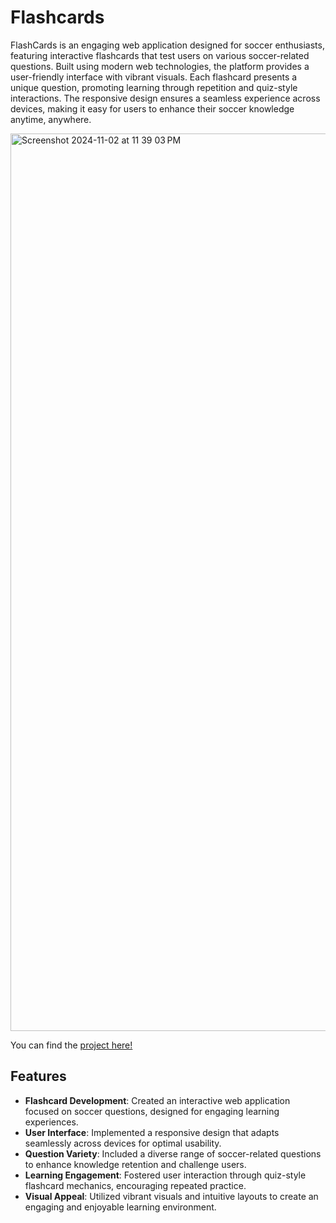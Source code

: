 # Flashcards

FlashCards is an engaging web application designed for soccer enthusiasts, featuring interactive flashcards that test users on various soccer-related questions. Built using modern web technologies, the platform provides a user-friendly interface with vibrant visuals. Each flashcard presents a unique question, promoting learning through repetition and quiz-style interactions. The responsive design ensures a seamless experience across devices, making it easy for users to enhance their soccer knowledge anytime, anywhere.

<img width="1436" alt="Screenshot 2024-11-02 at 11 39 03 PM" src="https://github.com/user-attachments/assets/d6a7bf7f-0448-4610-831b-0b4c12502b62">

You can find the [project here!](https://flashcards-one-livid.vercel.app) 


## Features

- **Flashcard Development**: Created an interactive web application focused on soccer questions, designed for engaging learning experiences.
- **User Interface**: Implemented a responsive design that adapts seamlessly across devices for optimal usability.
- **Question Variety**: Included a diverse range of soccer-related questions to enhance knowledge retention and challenge users.
- **Learning Engagement**: Fostered user interaction through quiz-style flashcard mechanics, encouraging repeated practice.
- **Visual Appeal**: Utilized vibrant visuals and intuitive layouts to create an engaging and enjoyable learning environment.

